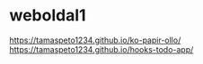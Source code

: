 # weboldal1
https://tamaspeto1234.github.io/ko-papir-ollo/
https://tamaspeto1234.github.io/hooks-todo-app/
